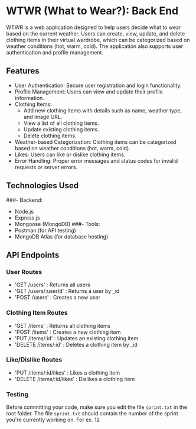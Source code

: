 # WTWR (What to Wear?): Back End
WTWR is a web application designed to help users decide what to wear based on the current weather. Users can create, view, update, and delete clothing items in their virtual wardrobe, which can be categorized based on weather conditions (hot, warm, cold). The application also supports user authentication and profile management.

## Features
- User Authentication: Secure user registration and login functionality.
- Profile Management: Users can view and update their profile information.
- Clothing Items:
  - Add new clothing items with details such as name, weather type, and image URL.
  - View a list of all clothing items.
  - Update existing clothing items.
  - Delete clothing items.
- Weather-based Categorization: Clothing items can be categorized based on weather conditions (hot, warm, cold).
- Likes: Users can like or dislike clothing items.
- Error Handling: Proper error messages and status codes for invalid requests or server errors.

## Technologies Used
###- Backend:
  - Node.js
  - Express.js
  - Mongoose (MongoDB)
###- Tools:
  - Postman (for API testing)
  - MongoDB Atlas (for database hosting)

## API Endpoints
### User Routes
- 'GET /users' : Returns all users
- 'GET /users/:userId' : Returns a user by _id
- 'POST /users' : Creates a new user
### Clothing Item Routes
- 'GET /items' : Returns all clothing items
- 'POST /items' : Creates a new clothing item
- 'PUT /items/:id' : Updates an existing clothing item
- 'DELETE /items/:id' : Deletes a clothing item by _id
### Like/Dislike Routes
- 'PUT /items/:id/likes' : Likes a clothing item
- 'DELETE /items/:id/likes' : Dislikes a clothing item

### Testing
Before committing your code, make sure you edit the file `sprint.txt` in the root folder. The file `sprint.txt` should contain the number of the sprint you're currently working on. For ex. 12
